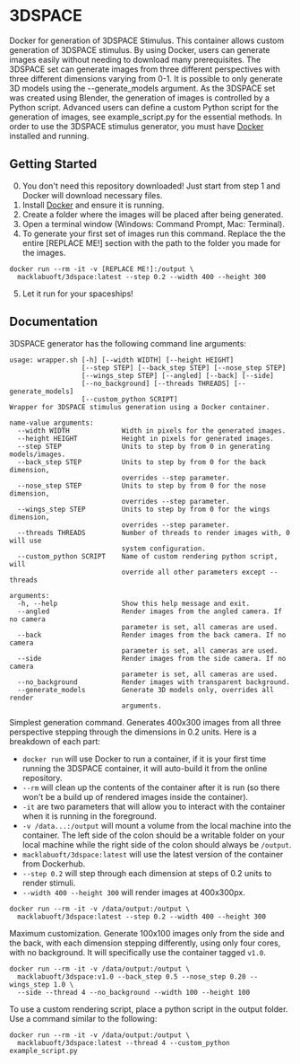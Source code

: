 # 3DSPACE
Docker for generation of 3DSPACE Stimulus. This container allows custom
generation of 3DSPACE stimulus. By using Docker, users can generate images
easily without needing to download many prerequisites. The 3DSPACE set can
generate images from three different perspectives with three different
dimensions varying from 0-1. It is possible to only generate 3D models using
the --generate_models argument. As the 3DSPACE set was created using Blender,
the generation of images is controlled by a Python script. Advanced users can
define a custom Python script for the generation of images, see
example_script.py for the essential methods. In order to use the 3DSPACE
stimulus generator, you must have
[Docker](https://www.docker.com/community-edition) installed and running.

## Getting Started
0. You don't need this repository downloaded! Just start from step 1 and Docker 
will download necessary files.
1. Install [Docker](https://www.docker.com/community-edition) and ensure it is
running.
2. Create a folder where the images will be placed after being generated.
3. Open a terminal window (Windows: Command Prompt, Mac: Terminal).
4. To generate your first set of images run this command. Replace the the entire
[REPLACE ME!] section with the path to the folder you made for the images.
```
docker run --rm -it -v [REPLACE ME!]:/output \
  macklabuoft/3dspace:latest --step 0.2 --width 400 --height 300
```
5. Let it run for your spaceships!

## Documentation
3DSPACE generator has the following command line arguments:
```
usage: wrapper.sh [-h] [--width WIDTH] [--height HEIGHT]
                  [--step STEP] [--back_step STEP] [--nose_step STEP]
                  [--wings_step STEP] [--angled] [--back] [--side]
                  [--no_background] [--threads THREADS] [--generate_models]
                  [--custom_python SCRIPT]
Wrapper for 3DSPACE stimulus generation using a Docker container.

name-value arguments:
  --width WIDTH             Width in pixels for the generated images.
  --height HEIGHT           Height in pixels for generated images.
  --step STEP               Units to step by from 0 in generating models/images.
  --back_step STEP          Units to step by from 0 for the back dimension,
                            overrides --step parameter.
  --nose_step STEP          Units to step by from 0 for the nose dimension,
                            overrides --step parameter.
  --wings_step STEP         Units to step by from 0 for the wings dimension,
                            overrides --step parameter.
  --threads THREADS         Number of threads to render images with, 0 will use
                            system configuration.
  --custom_python SCRIPT    Name of custom rendering python script, will
                            override all other parameters except --threads

arguments:
  -h, --help                Show this help message and exit.
  --angled                  Render images from the angled camera. If no camera
                            parameter is set, all cameras are used.
  --back                    Render images from the back camera. If no camera
                            parameter is set, all cameras are used.
  --side                    Render images from the side camera. If no camera
                            parameter is set, all cameras are used.
  --no_background           Render images with transparent background.
  --generate_models         Generate 3D models only, overrides all render
                            arguments.

```

Simplest generation command. Generates 400x300 images from all three perspective
stepping through the dimensions in 0.2 units. Here is a breakdown of each part:
- `docker run` will use Docker to run a container, if it is your first time
running the 3DSPACE container, it will auto-build it from the online repository.
- `--rm` will clean up the contents of the container after it is run (so there
won't be a build up of rendered images inside the container).
- `-it` are two parameters that will allow you to interact with the container
when it is running in the foreground.
- `-v /data...:/output` will mount a volume from the local machine into the
container. The left side of the colon should be a writable folder on your local
machine while the right side of the colon should always be `/output`.
- `macklabuoft/3dspace:latest` will use the latest version of the container from Dockerhub.
- `--step 0.2` will step through each dimension at steps of 0.2 units to render
stimuli.
- `--width 400 --height 300` will render images at 400x300px.
```shell
docker run --rm -it -v /data/output:/output \
  macklabuoft/3dspace:latest --step 0.2 --width 400 --height 300
```

Maximum customization. Generate 100x100 images only from the side and the back,
with each dimension stepping differently, using only four cores, with no
background. It will specifically use the container tagged `v1.0`.
```shell
docker run --rm -it -v /data/output:/output \
  macklabuoft/3dspace:v1.0 --back_step 0.5 --nose_step 0.20 --wings_step 1.0 \
  --side --thread 4 --no_background --width 100 --height 100
```

To use a custom rendering script, place a python script in the output folder.
Use a command similar to the following:
```shell
docker run --rm -it -v /data/output:/output \
  macklabuoft/3dspace:latest --thread 4 --custom_python example_script.py
```
